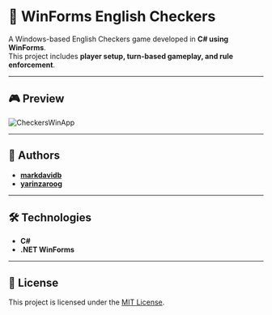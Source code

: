 # 🏁 WinForms English Checkers

A Windows-based English Checkers game developed in **C# using WinForms**.  
This project includes **player setup, turn-based gameplay, and rule enforcement**.

---

## 🎮 Preview  
![CheckersWinApp](https://github.com/user-attachments/assets/b9991a1b-5d6b-4d69-b6d4-f686b506afa2)

---

## 👥 Authors  
- [**markdavidb**](https://github.com/markdavidb)  
- [**yarinzaroog**](https://github.com/yarinzaroog)  

---

## 🛠 Technologies  
- **C#**  
- **.NET WinForms**  

---

## 📜 License  
This project is licensed under the [MIT License](LICENSE).

